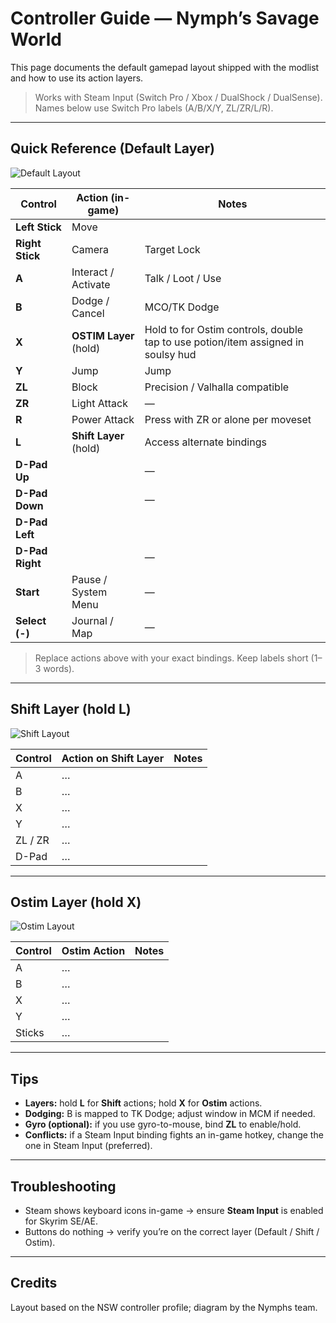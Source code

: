 # Controller Guide — Nymph’s Savage World

This page documents the default gamepad layout shipped with the modlist and how to use its action layers.

> Works with Steam Input (Switch Pro / Xbox / DualShock / DualSense). Names below use Switch Pro labels (A/B/X/Y, ZL/ZR/L/R).

---

## Quick Reference (Default Layer)

![Default Layout](./assets/controller-default.png)

| Control           | Action (in-game)            | Notes |
|-------------------|-----------------------------|-------|
| **Left Stick**     | Move                        | |
| **Right Stick**    | Camera                      | Target Lock | Switch FOV |
| **A**              | Interact / Activate         | Talk / Loot / Use |
| **B**              | Dodge / Cancel              | MCO/TK Dodge |
| **X**              | **OSTIM Layer** (hold)      | Hold to for Ostim controls, double tap to use potion/item assigned in soulsy hud |
| **Y**              | Jump                        | Jump |
| **ZL**             | Block                       | Precision / Valhalla compatible |
| **ZR**             | Light Attack                | — |
| **R**              | Power Attack                | Press with ZR or alone per moveset |
| **L**              | **Shift Layer** (hold)      | Access alternate bindings | sprint |
| **D-Pad Up**       |                 | — |
| **D-Pad Down**     |               | — |
| **D-Pad Left**     |                 ||
| **D-Pad Right**    |        | — |
| **Start**          | Pause / System Menu         | — |
| **Select (-)**     | Journal / Map               | — |

> Replace actions above with your exact bindings. Keep labels short (1–3 words).

---

## Shift Layer (hold **L**)

![Shift Layout](./assets/controller-shift.png)

| Control    | Action on Shift Layer      | Notes |
|------------|----------------------------|-------|
| A          | …                          | |
| B          | …                          | |
| X          | …                          | |
| Y          | …                          | |
| ZL / ZR    | …                          | |
| D-Pad      | …                          | |

---

## Ostim Layer (hold **X**)

![Ostim Layout](./assets/controller-ostim.png)

| Control    | Ostim Action               | Notes |
|------------|----------------------------|-------|
| A          | …                          | |
| B          | …                          | |
| X          | …                          | |
| Y          | …                          | |
| Sticks     | …                          | |

---

## Tips

- **Layers:** hold **L** for **Shift** actions; hold **X** for **Ostim** actions.  
- **Dodging:** B is mapped to TK Dodge; adjust window in MCM if needed.  
- **Gyro (optional):** if you use gyro-to-mouse, bind **ZL** to enable/hold.  
- **Conflicts:** if a Steam Input binding fights an in-game hotkey, change the one in Steam Input (preferred).

---

## Troubleshooting

- Steam shows keyboard icons in-game → ensure **Steam Input** is enabled for Skyrim SE/AE.  
- Buttons do nothing → verify you’re on the correct layer (Default / Shift / Ostim).  


---

## Credits

Layout based on the NSW controller profile; diagram by the Nymphs team.
